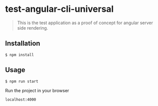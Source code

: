 # test-angular-cli-universal

> This is the test application as a proof of concept for angular server side rendering.

## Installation

```
$ npm install
```

## Usage

```
$ npm run start
```

Run the project in your browser

```
localhost:4000
```
